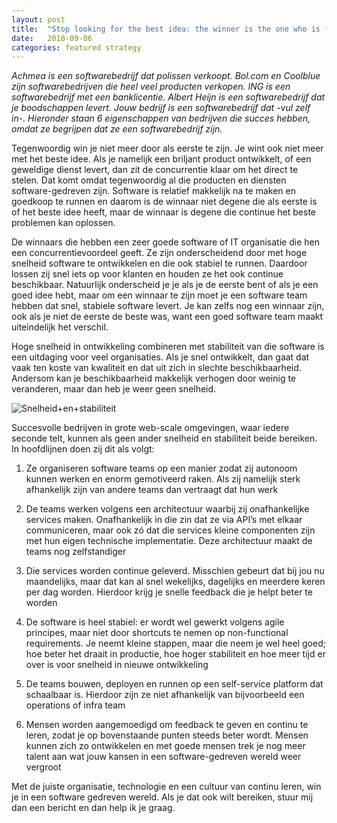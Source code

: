 ```yaml
---
layout: post
title:  "Stop looking for the best idea: the winner is the one who is fast in software development"
date:   2018-09-06
categories: featured strategy
---
```


*Achmea is een softwarebedrijf dat polissen verkoopt. Bol.com en Coolblue zijn softwarebedrijven die heel veel producten verkopen. ING is een softwarebedrijf met een banklicentie. Albert Heijn is een softwarebedrijf dat je boodschappen levert. Jouw bedrijf is een softwarebedrijf dat -vul zelf in-. Hieronder staan 6 eigenschappen van bedrijven die succes hebben, omdat ze begrijpen dat ze een softwarebedrijf zijn.*

Tegenwoordig win je niet meer door als eerste te zijn. Je wint ook niet meer met het beste idee. Als je namelijk een briljant product ontwikkelt, of een geweldige dienst levert, dan zit de concurrentie klaar om het direct te stelen. Dat komt omdat tegenwoordig al die producten en diensten software-gedreven zijn. Software is relatief makkelijk na te maken en goedkoop te runnen en daarom is de winnaar niet degene die als eerste is of het beste idee heeft, maar de winnaar is degene die continue het beste problemen kan oplossen.

De winnaars die hebben een zeer goede software of IT organisatie die hen een concurrentievoordeel geeft. Ze zijn onderscheidend door met hoge snelheid software te ontwikkelen en die ook stabiel te runnen. Daardoor lossen zij snel iets op voor klanten en houden ze het ook continue beschikbaar. Natuurlijk onderscheid je je als je de eerste bent of als je een goed idee hebt, maar om een winnaar te zijn moet je een software team hebben dat snel, stabiele software levert. Je kan zelfs nog een winnaar zijn, ook als je niet de eerste de beste was, want een goed software team maakt uiteindelijk het verschil.

Hoge snelheid in ontwikkeling combineren met stabiliteit van die software is een uitdaging voor veel organisaties. Als je snel ontwikkelt, dan gaat dat vaak ten koste van kwaliteit en dat uit zich in slechte beschikbaarheid. Andersom kan je beschikbaarheid makkelijk verhogen door weinig te veranderen, maar dan heb je weer geen snelheid.

![Snelheid+en+stabiliteit](https://user-images.githubusercontent.com/5676977/134804341-e445bc02-80b5-4cff-b00e-1a7584d726fd.jpeg)

  Succesvolle bedrijven in grote web-scale omgevingen, waar iedere seconde telt, kunnen als geen ander snelheid en stabiliteit beide bereiken. In hoofdlijnen doen zij dit als volgt:
  1. Ze organiseren software teams op een manier zodat zij autonoom kunnen werken en enorm gemotiveerd raken. Als zij namelijk sterk afhankelijk zijn van andere teams dan vertraagt dat hun werk
  
  2. De teams werken volgens een architectuur waarbij zij onafhankelijke services maken. Onafhankelijk in die zin dat ze via API’s met elkaar communiceren, maar ook zó dat die services kleine componenten zijn met hun eigen technische implementatie. Deze architectuur maakt de teams nog zelfstandiger
  
  3. Die services worden continue geleverd. Misschien gebeurt dat bij jou nu maandelijks, maar dat kan al snel wekelijks, dagelijks en meerdere keren per dag worden. Hierdoor krijg je snelle feedback die je helpt beter te worden
  
  4. De software is heel stabiel: er wordt wel gewerkt volgens agile principes, maar niet door shortcuts te nemen op non-functional requirements. Je neemt kleine stappen, maar die neem je wel heel goed; hoe beter het draait in productie, hoe hoger stabiliteit en hoe meer tijd er over is voor snelheid in nieuwe ontwikkeling
  
  5. De teams bouwen, deployen en runnen op een self-service platform dat schaalbaar is. Hierdoor zijn ze niet afhankelijk van bijvoorbeeld een operations of infra team
  
  6. Mensen worden aangemoedigd om feedback te geven en continu te leren, zodat je op bovenstaande punten steeds beter wordt. Mensen kunnen zich zo ontwikkelen en met goede mensen trek je nog meer talent aan wat jouw kansen in een software-gedreven wereld weer vergroot

Met de juiste organisatie, technologie en een cultuur van continu leren, win je in een software gedreven wereld. Als je dat ook wilt bereiken, stuur mij dan een bericht en dan help ik je graag.

[this article was originally posted by me on LinkedIn]: (https://www.linkedin.com/pulse/stop-met-het-beste-idee-zoeken-de-winnaar-wordt-degene-de-ruiter/)
